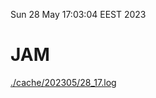 Sun 28 May 17:03:04 EEST 2023
# JAM
<a href='./cache/202305/28_17.log'>./cache/202305/28_17.log</a>

